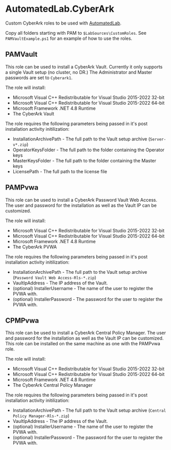 # AutomatedLab.CyberArk

Custom CyberArk roles to be used with [AutomatedLab](https://github.com/AutomatedLab/).

Copy all folders starting with PAM to `$LabSources\CustomRoles`. See `PAMVaultExample.ps1` for an example of how to use the roles.

## PAMVault

This role can be used to install a CyberArk Vault. Currently it only supports a single Vault setup (no cluster, no DR.) The Administrator and Master passwords are set to `Cyberark1`.

The role will install:

* Microsoft Visual C++ Redistributable for Visual Studio 2015-2022 32-bit
* Microsoft Visual C++ Redistributable for Visual Studio 2015-2022 64-bit
* Microsoft Framework .NET 4.8 Runtime
* The CyberArk Vault

The role requires the following parameters being passed in it's post installation activity initilization:

* InstallationArchivePath - The full path to the Vault setup archive (`Server-v*.zip`)
* OperatorKeysFolder - The full path to the folder containing the Operator keys
* MasterKeysFolder - The full path to the folder containing the Master keys
* LicensePath - The full path to the license file

## PAMPvwa

This role can be used to install a CyberArk Password Vault Web Access. The user and password for the installation as well as the Vault IP can be customized.

The role will install:

* Microsoft Visual C++ Redistributable for Visual Studio 2015-2022 32-bit
* Microsoft Visual C++ Redistributable for Visual Studio 2015-2022 64-bit
* Microsoft Framework .NET 4.8 Runtime
* The CyberArk PVWA

The role requires the following parameters being passed in it's post installation activity initilization:

* InstallationArchivePath - The full path to the Vault setup archive (`Password Vault Web Access-Rls-*.zip`)
* VaultIpAddress - The IP address of the Vault.
* (optional) InstallerUsername - The name of the user to register the PVWA with.
* (optional) InstallerPassword - The password for the user to register the PVWA with.

## CPMPvwa

This role can be used to install a CyberArk Central Policy Manager. The user and password for the installation as well as the Vault IP can be customized. This role can be installed on the same machine as one with the PAMPvwa role.

The role will install:

* Microsoft Visual C++ Redistributable for Visual Studio 2015-2022 32-bit
* Microsoft Visual C++ Redistributable for Visual Studio 2015-2022 64-bit
* Microsoft Framework .NET 4.8 Runtime
* The CyberArk Central Policy Manager

The role requires the following parameters being passed in it's post installation activity initilization:

* InstallationArchivePath - The full path to the Vault setup archive (`Central Policy Manager-Rls-*.zip`)
* VaultIpAddress - The IP address of the Vault.
* (optional) InstallerUsername - The name of the user to register the PVWA with.
* (optional) InstallerPassword - The password for the user to register the PVWA with.
